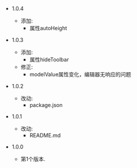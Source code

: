 - 1.0.4

  - 添加:
    - 属性autoHeight

- 1.0.3

  - 添加:
    - 属性hideToolbar
  - 修正:
    - modelValue属性变化，编辑器无响应的问题

- 1.0.2

  - 改动:
    - package.json

- 1.0.1

  - 改动:
    - README.md

- 1.0.0
  - 第1个版本.
